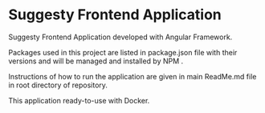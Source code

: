 # Suggesty Frontend Application
Suggesty Frontend Application developed with Angular Framework.

Packages used in this project are listed in package.json file with their versions and will be managed and installed by NPM .

Instructions of how to run the application are given in main ReadMe.md file in root directory of repository.

This application ready-to-use with Docker.